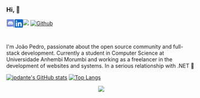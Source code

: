 ### Hi, 👋 
<a href="https://discord.gg/CDTEN9s">
  <img align="left" src="https://raw.githubusercontent.com/jpdante/jpdante/main/discord.svg" width="22" />
</a>
<a href="https://www.linkedin.com/in/joao-dante/">
  <img align="left" src="https://raw.githubusercontent.com/jpdante/jpdante/main/linkedin.svg" width="22" />
</a>

![](https://visitor-badge.laobi.icu/badge?page_id=jpdante.jpdante)
[![Github](https://img.shields.io/github/followers/jpdante?label=Follow&style=social)](https://github.com/jpdante)

<br />

I'm João Pedro, passionate about the open source community and full-stack development. Currently a student in Computer Science at Universidade Anhembi Morumbi and working as a freelancer in the development of websites and systems. In a serious relationship with .NET 💚

[![jpdante's GitHub stats](https://github-readme-stats.vercel.app/api?username=jpdante&hide_border=true&theme=midnight-purple&bg_color=07090D)](https://github.com/jpdante/)
[![Top Langs](https://github-readme-stats.vercel.app/api/top-langs/?username=jpdante&hide_border=true&theme=midnight-purple&bg_color=07090D)](https://github.com/jpdante/)

<p align="center">
  <a href="https://profile.codersrank.io/user/jpdante">
    <img src="https://cr-ss-service.azurewebsites.net/api/ScreenShot?widget=summary&username=jpdante&height=200&width=400&style=--header-bg-color:%2307090D;--header-text-color:%237F3ACE;--name-font-size:10px;--rank-font-size:10px;--badge-rank-font-size:10px;--badge-technology-font-size:10px;--badge-location-font-size:10px;--badge-bg-color:%23040608;--badge-text-color:%23fff;--bg-color:%23070A0D;--badge-box-shadow:none;&branding=false&show-avatar=false" />
  </a>
</p>
